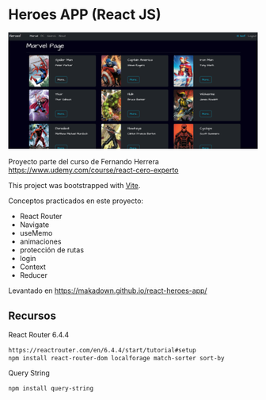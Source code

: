 # Heroes APP (React JS)
![alt text](image.png)

Proyecto parte del curso de Fernando Herrera https://www.udemy.com/course/react-cero-experto

This project was bootstrapped with [Vite](https://vitejs.dev/guide/).

Conceptos practicados en este proyecto:

- React Router
- Navigate
- useMemo
- animaciones
- protección de rutas
- login
- Context
- Reducer
 
 Levantado en https://makadown.github.io/react-heroes-app/
 
 
## Recursos
 
React Router 6.4.4
```
https://reactrouter.com/en/6.4.4/start/tutorial#setup
npm install react-router-dom localforage match-sorter sort-by
``` 

Query String
```
npm install query-string
```
